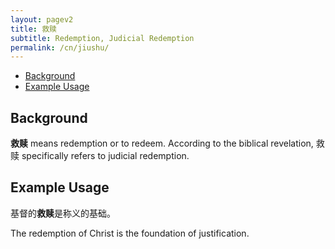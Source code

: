 ```yaml
---
layout: pagev2
title: 救赎
subtitle: Redemption, Judicial Redemption
permalink: /cn/jiushu/
---
```

- [Background](#background)
- [Example Usage](#example-usage)

## Background

**救赎** means redemption or to redeem. According to the biblical revelation, 救赎 specifically refers to judicial redemption.

## Example Usage

基督的**救赎**是称义的基础。

The redemption of Christ is the foundation of justification.